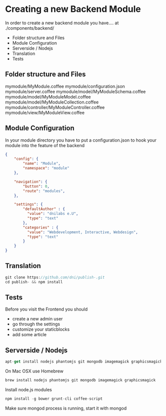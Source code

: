 # Creating a new Backend Module
In order to create a new backend module you have.... at ./components/backend/

* Folder structure and Files
* Module Configuration
* Serverside / Nodejs
* Translation
* Tests


## Folder structure and Files

mymodule/MyModule.coffee
mymodule/configuration.json
mymodule/server.coffee
mymodule/model/MyModuleSchema.coffee
mymodule/model/MyModuleModel.coffee
mymodule/model/MyModuleCollection.coffee
mymodule/controller/MyModuleController.coffee
mymodule/view/MyModuleView.coffee

## Module Configuration
In your module directory you have to put a configuration.json to hook your module into the feature of the backend

```json
{
    "config": {
        "name": "Module",
        "namespace": "module"
    },

    "navigation": {
        "button": 0,
        "route": "modules",
    },

    "settings": {
        "defaultAuthor" : {
          "value": "dnilabs e.U",
          "type": "text"
        },
        "categories" : {
          "value": "Webdevelopment, Interactive, Webdesign",
          "type": "text"
        }
    }
}
```

## Translation


```js
git clone https://github.com/dni/publish-.git
cd publish- && npm install
```


## Tests

Before you visit the Frontend you should

* create a new admin user
* go through the settings
* customize your staticblocks
* add some article



## Serverside / Nodejs

```js
apt-get install nodejs phantomjs git mongodb imagemagick graphicsmagick zip
```
On Mac OSX use Homebrew
```js
brew install nodejs phantomjs git mongodb imagemagick graphicsmagick
```
Install node.js modules
```js
npm install -g bower grunt-cli coffee-script
```
Make sure mongod process is running, start it with mongod